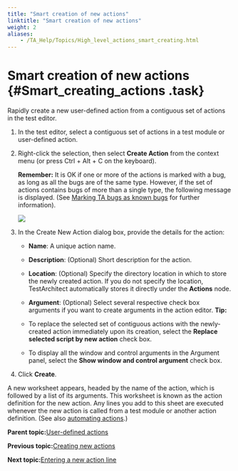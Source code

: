 ```yaml
--- 
title: "Smart creation of new actions"
linktitle: "Smart creation of new actions"
weight: 2
aliases: 
    - /TA_Help/Topics/High_level_actions_smart_creating.html
---
```

# Smart creation of new actions {#Smart_creating_actions .task}

Rapidly create a new user-defined action from a contiguous set of actions in the test editor.

1.  In the test editor, select a contiguous set of actions in a test module or user-defined action.

2.  Right-click the selection, then select **Create Action** from the context menu \(or press Ctrl + Alt + C on the keyboard\).

    **Remember:** It is OK if one or more of the actions is marked with a bug, as long as all the bugs are of the same type. However, if the set of actions contains bugs of more than a single type, the following message is displayed. \(See [Marking TA bugs as known bugs](Bugs_working_known_bug_marking.html) for further information\).

    ![](../Images/Bugs_smart_create_new_action.png)

3.  In the Create New Action dialog box, provide the details for the action:

    -   **Name**: A unique action name.
    -   **Description**: \(Optional\) Short description for the action.
    -   **Location**: \(Optional\) Specify the directory location in which to store the newly created action. If you do not specify the location, TestArchitect automatically stores it directly under the **Actions** node.
    -   **Argument**: \(Optional\) Select several respective check box arguments if you want to create arguments in the action editor.
    **Tip:**

    -   To replace the selected set of contiguous actions with the newly-created action immediately upon its creation, select the **Replace selected script by new action** check box.
    -   To display all the window and control arguments in the Argument panel, select the **Show window and control argument** check box.
4.  Click **Create**.


A new worksheet appears, headed by the name of the action, which is followed by a list of its arguments. This worksheet is known as the action definition for the new action. Any lines you add to this sheet are executed whenever the new action is called from a test module or another action definition. \(See also [automating actions](Creating_and_using_actions_Arg_type_auto_action.html).\)

**Parent topic:**[User-defined actions](../../reuse/reuse.High_level_actions.html)

**Previous topic:**[Creating new actions](../../TA_Help/Topics/Creating_and_using_actions_using_actions.html)

**Next topic:**[Entering a new action line](../../TA_Help/Topics/High_level_actions_using.html)

